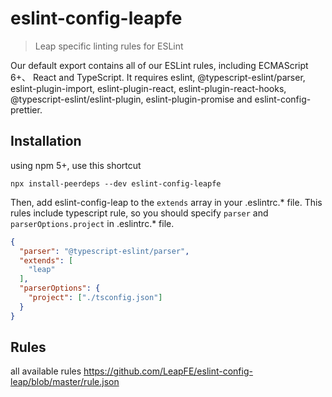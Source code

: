 # eslint-config-leapfe

> Leap specific linting rules for ESLint

Our default export contains all of our ESLint rules, including ECMAScript 6+、 React and TypeScript. It requires eslint, @typescript-eslint/parser, eslint-plugin-import, eslint-plugin-react, eslint-plugin-react-hooks, @typescript-eslint/eslint-plugin, eslint-plugin-promise and eslint-config-prettier.

## Installation

using npm 5+, use this shortcut
```shell
npx install-peerdeps --dev eslint-config-leapfe
```

Then, add eslint-config-leap to the `extends` array in your .eslintrc.* file.
This rules include typescript rule, so you should specify `parser` and `parserOptions.project` in .eslintrc.* file.

```json
{
  "parser": "@typescript-eslint/parser",
  "extends": [
    "leap"
  ],
  "parserOptions": {
    "project": ["./tsconfig.json"]
  }
}
```


## Rules
all available rules https://github.com/LeapFE/eslint-config-leap/blob/master/rule.json
